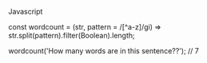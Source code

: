 Javascript

const wordcount = (str, pattern = /[^a-z]/gi) => str.split(pattern).filter(Boolean).length;

wordcount('How many words are in this sentence??'); // 7
